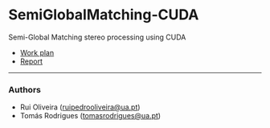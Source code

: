 # SemiGlobalMatching-CUDA

Semi-Global Matching stereo processing using CUDA 


* [Work plan](https://github.com/ruipoliveira/SemiGlobalMatching-CUDA/blob/master/resources/aca1516_HomeAssignment2.pdf)
* [Report](https://github.com/ruipoliveira/SemiGlobalMatching-CUDA/blob/master/resources/ACA_Trabalho2_report.pdf)


---
### Authors

* Rui Oliveira (ruipedrooliveira@ua.pt)
* Tomás Rodrigues (tomasrodrigues@ua.pt)
